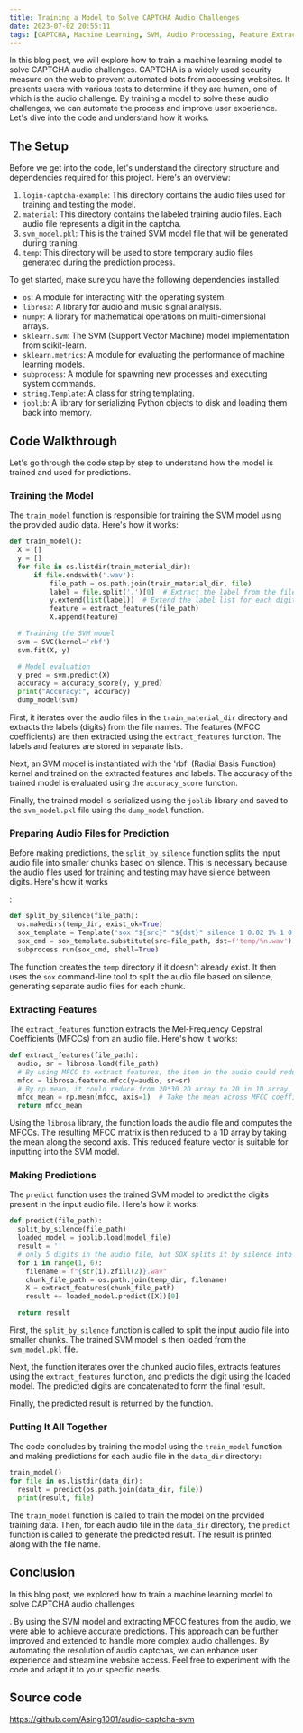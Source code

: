 ```yaml
---
title: Training a Model to Solve CAPTCHA Audio Challenges
date: 2023-07-02 20:55:11
tags: [CAPTCHA, Machine Learning, SVM, Audio Processing, Feature Extraction, Automation, User Experience, Web Security, Data Science, Python Programming]
---
```


In this blog post, we will explore how to train a machine learning model to solve CAPTCHA audio challenges. CAPTCHA is a widely used security measure on the web to prevent automated bots from accessing websites. It presents users with various tests to determine if they are human, one of which is the audio challenge. By training a model to solve these audio challenges, we can automate the process and improve user experience. Let's dive into the code and understand how it works.

## The Setup

Before we get into the code, let's understand the directory structure and dependencies required for this project. Here's an overview:

1. `login-captcha-example`: This directory contains the audio files used for training and testing the model.
2. `material`: This directory contains the labeled training audio files. Each audio file represents a digit in the captcha.
3. `svm_model.pkl`: This is the trained SVM model file that will be generated during training.
4. `temp`: This directory will be used to store temporary audio files generated during the prediction process.

To get started, make sure you have the following dependencies installed:
- `os`: A module for interacting with the operating system.
- `librosa`: A library for audio and music signal analysis.
- `numpy`: A library for mathematical operations on multi-dimensional arrays.
- `sklearn.svm`: The SVM (Support Vector Machine) model implementation from scikit-learn.
- `sklearn.metrics`: A module for evaluating the performance of machine learning models.
- `subprocess`: A module for spawning new processes and executing system commands.
- `string.Template`: A class for string templating.
- `joblib`: A library for serializing Python objects to disk and loading them back into memory.

## Code Walkthrough

Let's go through the code step by step to understand how the model is trained and used for predictions.

### Training the Model

The `train_model` function is responsible for training the SVM model using the provided audio data. Here's how it works:

```python
def train_model():
  X = []
  y = []
  for file in os.listdir(train_material_dir):
      if file.endswith('.wav'):
          file_path = os.path.join(train_material_dir, file)
          label = file.split('.')[0]  # Extract the label from the file name
          y.extend(list(label))  # Extend the label list for each digit
          feature = extract_features(file_path)
          X.append(feature)

  # Training the SVM model
  svm = SVC(kernel='rbf')
  svm.fit(X, y)

  # Model evaluation
  y_pred = svm.predict(X)
  accuracy = accuracy_score(y, y_pred)
  print("Accuracy:", accuracy)
  dump_model(svm)
```

First, it iterates over the audio files in the `train_material_dir` directory and extracts the labels (digits) from the file names. The features (MFCC coefficients) are then extracted using the `extract_features` function. The labels and features are stored in separate lists.

Next, an SVM model is instantiated with the 'rbf' (Radial Basis Function) kernel and trained on the extracted features and labels. The accuracy of the trained model is evaluated using the `accuracy_score` function.

Finally, the trained model is serialized using the `joblib` library and saved to the `svm_model.pkl` file using the `dump_model` function.

### Preparing Audio Files for Prediction

Before making predictions, the `split_by_silence` function splits the input audio file into smaller chunks based on silence. This is necessary because the audio files used for training and testing may have silence between digits. Here's how it works

:

```python
def split_by_silence(file_path):
  os.makedirs(temp_dir, exist_ok=True)
  sox_template = Template('sox "${src}" "${dst}" silence 1 0.02 1% 1 0.02 1% : newfile : restart')
  sox_cmd = sox_template.substitute(src=file_path, dst=f'temp/%n.wav')
  subprocess.run(sox_cmd, shell=True)
```

The function creates the `temp` directory if it doesn't already exist. It then uses the `sox` command-line tool to split the audio file based on silence, generating separate audio files for each chunk.

### Extracting Features

The `extract_features` function extracts the Mel-Frequency Cepstral Coefficients (MFCCs) from an audio file. Here's how it works:

```python
def extract_features(file_path):
  audio, sr = librosa.load(file_path)
  # By using MFCC to extract features, the item in the audio could reduce from 5000+ to 20*30 2D array
  mfcc = librosa.feature.mfcc(y=audio, sr=sr)
  # By np.mean, it could reduce from 20*30 2D array to 20 in 1D array, which could be used as the input of SVM
  mfcc_mean = np.mean(mfcc, axis=1)  # Take the mean across MFCC coefficients
  return mfcc_mean
```

Using the `librosa` library, the function loads the audio file and computes the MFCCs. The resulting MFCC matrix is then reduced to a 1D array by taking the mean along the second axis. This reduced feature vector is suitable for inputting into the SVM model.

### Making Predictions

The `predict` function uses the trained SVM model to predict the digits present in the input audio file. Here's how it works:

```python
def predict(file_path):
  split_by_silence(file_path)
  loaded_model = joblib.load(model_file)
  result = ''
  # only 5 digits in the audio file, but SOX splits it by silence into 6 files
  for i in range(1, 6):
    filename = f"{str(i).zfill(2)}.wav"
    chunk_file_path = os.path.join(temp_dir, filename)
    X = extract_features(chunk_file_path)
    result += loaded_model.predict([X])[0]

  return result
```

First, the `split_by_silence` function is called to split the input audio file into smaller chunks. The trained SVM model is then loaded from the `svm_model.pkl` file.

Next, the function iterates over the chunked audio files, extracts features using the `extract_features` function, and predicts the digit using the loaded model. The predicted digits are concatenated to form the final result.

Finally, the predicted result is returned by the function.

### Putting It All Together

The code concludes by training the model using the `train_model` function and making predictions for each audio file in the `data_dir` directory:

```python
train_model()
for file in os.listdir(data_dir):
  result = predict(os.path.join(data_dir, file))
  print(result, file)
```

The `train_model` function is called to train the model on the provided training data. Then, for each audio file in the `data_dir` directory, the `predict` function is called to generate the predicted result. The result is printed along with the file name.

## Conclusion

In this blog post, we explored how to train a machine learning model to solve CAPTCHA audio challenges

. By using the SVM model and extracting MFCC features from the audio, we were able to achieve accurate predictions. This approach can be further improved and extended to handle more complex audio challenges. By automating the resolution of audio captchas, we can enhance user experience and streamline website access. Feel free to experiment with the code and adapt it to your specific needs.

## Source code

https://github.com/Asing1001/audio-captcha-svm
